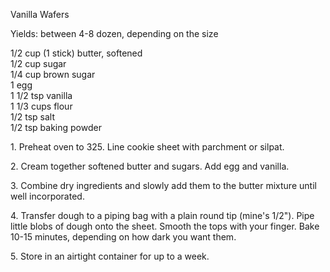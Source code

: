 
Vanilla Wafers
  
Yields: between 4-8 dozen, depending on the size  
  
1/2 cup (1 stick) butter, softened  
1/2 cup sugar  
1/4 cup brown sugar  
1 egg  
1 1/2 tsp vanilla  
1 1/3 cups flour  
1/2 tsp salt  
1/2 tsp baking powder  
  
  
1\. Preheat oven to 325. Line cookie sheet with parchment or silpat.  
  
2\. Cream together softened butter and sugars. Add egg and vanilla.  
  
3\. Combine dry ingredients and slowly add them to the butter mixture until well incorporated.  
  
4\. Transfer dough to a piping bag with a plain round tip (mine's 1/2"). Pipe little blobs of dough onto the sheet. Smooth the tops with your finger. Bake 10-15 minutes, depending on how dark you want them.  
  
5\. Store in an airtight container for up to a week.  
  